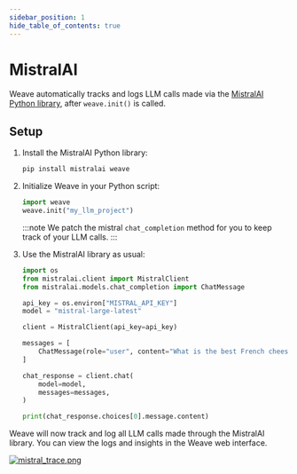 ```yaml
---
sidebar_position: 1
hide_table_of_contents: true
---
```


# MistralAI

Weave automatically tracks and logs LLM calls made via the [MistralAI Python library](https://github.com/mistralai/client-python), after `weave.init()` is called.

## Setup

1. Install the MistralAI Python library:
   ```bash
   pip install mistralai weave
   ```

2. Initialize Weave in your Python script:
   ```python
   import weave
   weave.init("my_llm_project")
   ```
   :::note
   We patch the mistral `chat_completion` method for you to keep track of your LLM calls.
   :::

3. Use the MistralAI library as usual:

    ```python
    import os
    from mistralai.client import MistralClient
    from mistralai.models.chat_completion import ChatMessage

    api_key = os.environ["MISTRAL_API_KEY"]
    model = "mistral-large-latest"

    client = MistralClient(api_key=api_key)

    messages = [
        ChatMessage(role="user", content="What is the best French cheese?")
    ]

    chat_response = client.chat(
        model=model,
        messages=messages,
    )

    print(chat_response.choices[0].message.content)
    ```

Weave will now track and log all LLM calls made through the MistralAI library. You can view the logs and insights in the Weave web interface.

[![mistral_trace.png](mistral_trace.png)](https://wandb.ai/capecape/mistralai_project/weave/calls)
